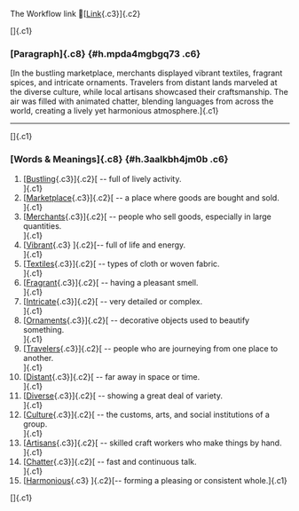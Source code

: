 The Workflow link
👏[[Link](https://www.google.com/url?q=http://www.google.com&sa=D&source=editors&ust=1760164874677513&usg=AOvVaw23kY8cm4nysBq1o1wSzYwq){.c3}]{.c2}

[]{.c1}

### [Paragraph]{.c8} {#h.mpda4mgbgq73 .c6}

[In the bustling marketplace, merchants displayed vibrant textiles,
fragrant spices, and intricate ornaments. Travelers from distant lands
marveled at the diverse culture, while local artisans showcased their
craftsmanship. The air was filled with animated chatter, blending
languages from across the world, creating a lively yet harmonious
atmosphere.]{.c1}

------------------------------------------------------------------------

[]{.c1}

### [Words & Meanings]{.c8} {#h.3aalkbh4jm0b .c6}

1.  [[Bustling](https://www.google.com/url?q=http://www.google.com&sa=D&source=editors&ust=1760164874678965&usg=AOvVaw2lAwXKnUa4v4pVpGxwDK5n){.c3}]{.c2}[ --
    full of lively activity.\
    ]{.c1}
2.  [[Marketplace](https://www.google.com/url?q=http://www.google.com&sa=D&source=editors&ust=1760164874679226&usg=AOvVaw0M5K-wRSbV80Ye24sDHcuX){.c3}]{.c2}[ --
    a place where goods are bought and sold.\
    ]{.c1}
3.  [[Merchants](https://www.google.com/url?q=http://www.google.com&sa=D&source=editors&ust=1760164874679526&usg=AOvVaw0q3Ph-cNd-msCee9Jgg8YQ){.c3}]{.c2}[ --
    people who sell goods, especially in large quantities.\
    ]{.c1}
4.  [[Vibrant](https://www.google.com/url?q=http://www.google.com&sa=D&source=editors&ust=1760164874679819&usg=AOvVaw1DHSefAzWSsL203CvlSa5Q){.c3}
    ]{.c2}[-- full of life and energy.\
    ]{.c1}
5.  [[Textiles](https://www.google.com/url?q=http://www.google.com&sa=D&source=editors&ust=1760164874680096&usg=AOvVaw1arynRKd5nCkkIwOl4I-cP){.c3}]{.c2}[ --
    types of cloth or woven fabric.\
    ]{.c1}
6.  [[Fragrant](https://www.google.com/url?q=http://www.google.com&sa=D&source=editors&ust=1760164874680364&usg=AOvVaw2lc64Gnqt9tAhc3HpaskC-){.c3}]{.c2}[ --
    having a pleasant smell.\
    ]{.c1}
7.  [[Intricate](https://www.google.com/url?q=http://www.google.com&sa=D&source=editors&ust=1760164874680603&usg=AOvVaw0zqd5zJ6VeY0MsWRptWM5H){.c3}]{.c2}[ --
    very detailed or complex.\
    ]{.c1}
8.  [[Ornaments](https://www.google.com/url?q=http://www.google.com&sa=D&source=editors&ust=1760164874680814&usg=AOvVaw2FXsI9kSOFNUo8XLodb25S){.c3}]{.c2}[ --
    decorative objects used to beautify something.\
    ]{.c1}
9.  [[Travelers](https://www.google.com/url?q=http://www.google.com&sa=D&source=editors&ust=1760164874681114&usg=AOvVaw2WG6XiRsxMisWuxaQO0XyK){.c3}]{.c2}[ --
    people who are journeying from one place to another.\
    ]{.c1}
10. [[Distant](https://www.google.com/url?q=http://www.google.com&sa=D&source=editors&ust=1760164874681392&usg=AOvVaw1P32gv_2nP1PXwm8GUbQfT){.c3}]{.c2}[ --
    far away in space or time.\
    ]{.c1}
11. [[Diverse](https://www.google.com/url?q=http://www.google.com&sa=D&source=editors&ust=1760164874681619&usg=AOvVaw0qJN6nuSQpfusHl06HnKWR){.c3}]{.c2}[ --
    showing a great deal of variety.\
    ]{.c1}
12. [[Culture](https://www.google.com/url?q=http://www.google.com&sa=D&source=editors&ust=1760164874681832&usg=AOvVaw02uvHrD2cNclpon4ufuERT){.c3}]{.c2}[ --
    the customs, arts, and social institutions of a group.\
    ]{.c1}
13. [[Artisans](https://www.google.com/url?q=http://www.google.com&sa=D&source=editors&ust=1760164874682109&usg=AOvVaw3omeIIGTUjHD7z-YZMZMn5){.c3}]{.c2}[ --
    skilled craft workers who make things by hand.\
    ]{.c1}
14. [[Chatter](https://www.google.com/url?q=http://www.google.com&sa=D&source=editors&ust=1760164874682360&usg=AOvVaw0e-er0dCcWGxyopvCx77bU){.c3}]{.c2}[ --
    fast and continuous talk.\
    ]{.c1}
15. [[Harmonious](https://www.google.com/url?q=http://www.google.com&sa=D&source=editors&ust=1760164874682639&usg=AOvVaw0kKkYEMLDJxIwHCBpQZ__Z){.c3}
    ]{.c2}[-- forming a pleasing or consistent whole.]{.c1}

[]{.c1}
